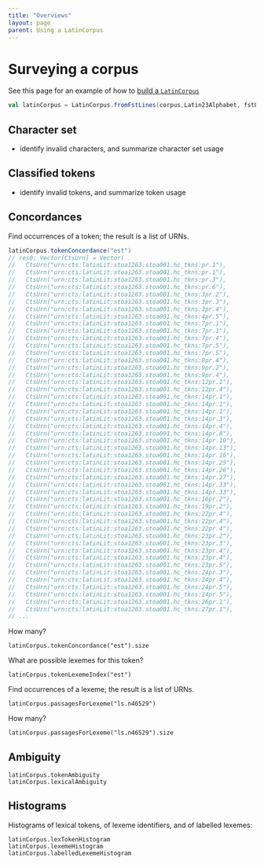 ```yaml
---
title: "Overviews"
layout: page
parent: Using a LatinCorpus
---
```



# Surveying a corpus






See this page for an example of how to [build a `LatinCorpus`](https://neelsmith.github.io/latin-corpus/libraries/)


```scala
val latinCorpus = LatinCorpus.fromFstLines(corpus,Latin23Alphabet, fstLines, strict=false)
```


## Character set

- identify invalid characters, and summarize character set usage

## Classified tokens

- identify invalid tokens, and summarize token usage

## Concordances

Find occurrences of a token; the result is a list of URNs.



```scala
latinCorpus.tokenConcordance("est")
// res0: Vector[CtsUrn] = Vector(
//   CtsUrn("urn:cts:latinLit:stoa1263.stoa001.hc_tkns:pr.1"),
//   CtsUrn("urn:cts:latinLit:stoa1263.stoa001.hc_tkns:pr.1"),
//   CtsUrn("urn:cts:latinLit:stoa1263.stoa001.hc_tkns:pr.3"),
//   CtsUrn("urn:cts:latinLit:stoa1263.stoa001.hc_tkns:pr.6"),
//   CtsUrn("urn:cts:latinLit:stoa1263.stoa001.hc_tkns:3pr.2"),
//   CtsUrn("urn:cts:latinLit:stoa1263.stoa001.hc_tkns:3pr.3"),
//   CtsUrn("urn:cts:latinLit:stoa1263.stoa001.hc_tkns:3pr.4"),
//   CtsUrn("urn:cts:latinLit:stoa1263.stoa001.hc_tkns:4pr.5"),
//   CtsUrn("urn:cts:latinLit:stoa1263.stoa001.hc_tkns:7pr.1"),
//   CtsUrn("urn:cts:latinLit:stoa1263.stoa001.hc_tkns:7pr.1"),
//   CtsUrn("urn:cts:latinLit:stoa1263.stoa001.hc_tkns:7pr.4"),
//   CtsUrn("urn:cts:latinLit:stoa1263.stoa001.hc_tkns:7pr.5"),
//   CtsUrn("urn:cts:latinLit:stoa1263.stoa001.hc_tkns:7pr.5"),
//   CtsUrn("urn:cts:latinLit:stoa1263.stoa001.hc_tkns:8pr.4"),
//   CtsUrn("urn:cts:latinLit:stoa1263.stoa001.hc_tkns:9pr.2"),
//   CtsUrn("urn:cts:latinLit:stoa1263.stoa001.hc_tkns:9pr.4"),
//   CtsUrn("urn:cts:latinLit:stoa1263.stoa001.hc_tkns:12pr.1"),
//   CtsUrn("urn:cts:latinLit:stoa1263.stoa001.hc_tkns:12pr.4"),
//   CtsUrn("urn:cts:latinLit:stoa1263.stoa001.hc_tkns:14pr.1"),
//   CtsUrn("urn:cts:latinLit:stoa1263.stoa001.hc_tkns:14pr.1"),
//   CtsUrn("urn:cts:latinLit:stoa1263.stoa001.hc_tkns:14pr.1"),
//   CtsUrn("urn:cts:latinLit:stoa1263.stoa001.hc_tkns:14pr.3"),
//   CtsUrn("urn:cts:latinLit:stoa1263.stoa001.hc_tkns:14pr.4"),
//   CtsUrn("urn:cts:latinLit:stoa1263.stoa001.hc_tkns:14pr.8"),
//   CtsUrn("urn:cts:latinLit:stoa1263.stoa001.hc_tkns:14pr.10"),
//   CtsUrn("urn:cts:latinLit:stoa1263.stoa001.hc_tkns:14pr.13"),
//   CtsUrn("urn:cts:latinLit:stoa1263.stoa001.hc_tkns:14pr.16"),
//   CtsUrn("urn:cts:latinLit:stoa1263.stoa001.hc_tkns:14pr.25"),
//   CtsUrn("urn:cts:latinLit:stoa1263.stoa001.hc_tkns:14pr.26"),
//   CtsUrn("urn:cts:latinLit:stoa1263.stoa001.hc_tkns:14pr.27"),
//   CtsUrn("urn:cts:latinLit:stoa1263.stoa001.hc_tkns:14pr.33"),
//   CtsUrn("urn:cts:latinLit:stoa1263.stoa001.hc_tkns:14pr.33"),
//   CtsUrn("urn:cts:latinLit:stoa1263.stoa001.hc_tkns:16pr.2"),
//   CtsUrn("urn:cts:latinLit:stoa1263.stoa001.hc_tkns:19pr.2"),
//   CtsUrn("urn:cts:latinLit:stoa1263.stoa001.hc_tkns:22pr.4"),
//   CtsUrn("urn:cts:latinLit:stoa1263.stoa001.hc_tkns:22pr.4"),
//   CtsUrn("urn:cts:latinLit:stoa1263.stoa001.hc_tkns:22pr.4"),
//   CtsUrn("urn:cts:latinLit:stoa1263.stoa001.hc_tkns:23pr.2"),
//   CtsUrn("urn:cts:latinLit:stoa1263.stoa001.hc_tkns:23pr.3"),
//   CtsUrn("urn:cts:latinLit:stoa1263.stoa001.hc_tkns:23pr.4"),
//   CtsUrn("urn:cts:latinLit:stoa1263.stoa001.hc_tkns:23pr.4"),
//   CtsUrn("urn:cts:latinLit:stoa1263.stoa001.hc_tkns:23pr.5"),
//   CtsUrn("urn:cts:latinLit:stoa1263.stoa001.hc_tkns:24pr.3"),
//   CtsUrn("urn:cts:latinLit:stoa1263.stoa001.hc_tkns:24pr.4"),
//   CtsUrn("urn:cts:latinLit:stoa1263.stoa001.hc_tkns:24pr.5"),
//   CtsUrn("urn:cts:latinLit:stoa1263.stoa001.hc_tkns:24pr.5"),
//   CtsUrn("urn:cts:latinLit:stoa1263.stoa001.hc_tkns:26pr.1"),
//   CtsUrn("urn:cts:latinLit:stoa1263.stoa001.hc_tkns:27pr.1"),
// ...
```

How many?

```NOTSCALA
latinCorpus.tokenConcordance("est").size
```

What are possible lexemes for this token?

```NOTSCALA
latinCorpus.tokenLexemeIndex("est")
```

Find occurrences of a lexeme; the result is a list of URNs.

```NOTSCALA
latinCorpus.passagesForLexeme("ls.n46529")
```

How many?

```NOTSCALA
latinCorpus.passagesForLexeme("ls.n46529").size
```



## Ambiguity

```tut
latinCorpus.tokenAmbiguity
latinCorpus.lexicalAmbiguity
```

## Histograms

Histograms of lexical tokens, of lexeme identifiers, and of labelled lexemes:

```NOTSCALA
latinCorpus.lexTokenHistogram
latinCorpus.lexemeHistogram
latinCorpus.labelledLexemeHistogram
```
